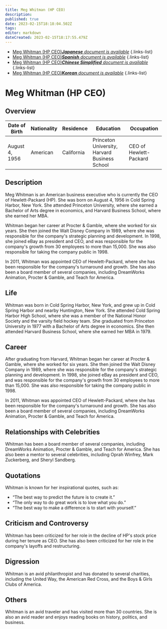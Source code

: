 ```yaml
---
title: Meg Whitman (HP CEO)
description: 
published: true
date: 2023-02-15T18:18:04.502Z
tags: 
editor: markdown
dateCreated: 2023-02-15T18:17:55.479Z
---
```


- [Meg Whitman (HP CEO)***Japanese** document is available*](/ja/Knowledge-base/Dictionary/Person/meg-whitman-hp-ceo)
{.links-list}
- [Meg Whitman (HP CEO)***Spanish** document is available*](/es/Knowledge-base/Dictionary/Person/meg-whitman-hp-ceo)
{.links-list}
- [Meg Whitman (HP CEO)***Chinese Simplified** document is available*](/zh/Knowledge-base/Dictionary/Person/meg-whitman-hp-ceo)
{.links-list}
- [Meg Whitman (HP CEO)***Korean** document is available*](/ko/Knowledge-base/Dictionary/Person/meg-whitman-hp-ceo)
{.links-list}


# Meg Whitman (HP CEO)

## Overview

| Date of Birth | Nationality | Residence | Education | Occupation |
| ------------- | ----------- | --------- | --------- | ---------- |
| August 4, 1956 | American | California | Princeton University, Harvard Business School | CEO of Hewlett-Packard |

## Description

Meg Whitman is an American business executive who is currently the CEO of Hewlett-Packard (HP). She was born on August 4, 1956 in Cold Spring Harbor, New York. She attended Princeton University, where she earned a Bachelor of Arts degree in economics, and Harvard Business School, where she earned her MBA.

Whitman began her career at Procter & Gamble, where she worked for six years. She then joined the Walt Disney Company in 1989, where she was responsible for the company's strategic planning and development. In 1998, she joined eBay as president and CEO, and was responsible for the company's growth from 30 employees to more than 15,000. She was also responsible for taking the company public in 1998.

In 2011, Whitman was appointed CEO of Hewlett-Packard, where she has been responsible for the company's turnaround and growth. She has also been a board member of several companies, including DreamWorks Animation, Procter & Gamble, and Teach for America.

## Life

Whitman was born in Cold Spring Harbor, New York, and grew up in Cold Spring Harbor and nearby Huntington, New York. She attended Cold Spring Harbor High School, where she was a member of the National Honor Society and the varsity field hockey team. She graduated from Princeton University in 1977 with a Bachelor of Arts degree in economics. She then attended Harvard Business School, where she earned her MBA in 1979.

## Career

After graduating from Harvard, Whitman began her career at Procter & Gamble, where she worked for six years. She then joined the Walt Disney Company in 1989, where she was responsible for the company's strategic planning and development. In 1998, she joined eBay as president and CEO, and was responsible for the company's growth from 30 employees to more than 15,000. She was also responsible for taking the company public in 1998.

In 2011, Whitman was appointed CEO of Hewlett-Packard, where she has been responsible for the company's turnaround and growth. She has also been a board member of several companies, including DreamWorks Animation, Procter & Gamble, and Teach for America.

## Relationships with Celebrities

Whitman has been a board member of several companies, including DreamWorks Animation, Procter & Gamble, and Teach for America. She has also been a mentor to several celebrities, including Oprah Winfrey, Mark Zuckerberg, and Sheryl Sandberg.

## Quotations

Whitman is known for her inspirational quotes, such as:

- “The best way to predict the future is to create it.”
- “The only way to do great work is to love what you do.”
- “The best way to make a difference is to start with yourself.”

## Criticism and Controversy

Whitman has been criticized for her role in the decline of HP's stock price during her tenure as CEO. She has also been criticized for her role in the company's layoffs and restructuring.

## Digression

Whitman is an avid philanthropist and has donated to several charities, including the United Way, the American Red Cross, and the Boys & Girls Clubs of America.

## Others

Whitman is an avid traveler and has visited more than 30 countries. She is also an avid reader and enjoys reading books on history, politics, and business.